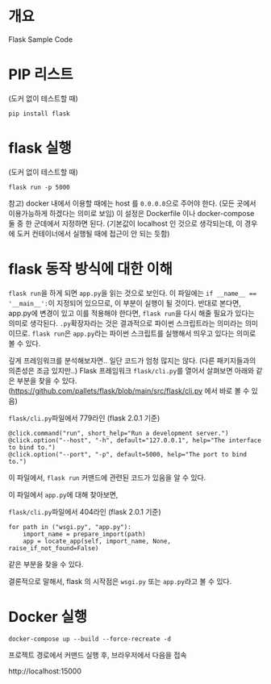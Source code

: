 # 개요
Flask Sample Code


# PIP 리스트
(도커 없이 테스트할 때)

`pip install flask`


# flask 실행
(도커 없이 테스트할 때)

`flask run -p 5000`



참고) docker 내에서 이용할 때에는 host 를 `0.0.0.0`으로 주어야 한다. (모든 곳에서 이용가능하게 하겠다는 의미로 보임)
이 설정은 Dockerfile 이나 docker-compose 둘 중 한 군데에서 지정하면 된다. (기본값이 localhost 인 것으로 생각되는데, 
이 경우에 도커 컨테이너에서 실행될 때에 접근이 안 되는 듯함)


# flask 동작 방식에 대한 이해
`flask run`을 하게 되면 `app.py`을 읽는 것으로 보인다. 이 파일에는 `if __name__ == '__main__':`이 지정되어 있으므로, 이 부분이 
실행이 될 것이다. 반대로 본다면, app.py에 변경이 있고 이를 적용해야 한다면, `flask run`을 다시 해줄 필요가 있다는 
의미로 생각된다. `.py`확장자라는 것은 결과적으로 파이썬 스크립트라는 의미라는 의미이므로. `flask run`은 `app.py`라는 
파이썬 스크립트를 실행해서 띄우고 있다는 의미로 볼 수 있다.

깊게 프레임워크를 분석해보자면.. 
일단 코드가 엄청 많지는 않다. (다른 패키지들과의 의존성은 조금 있지만..)
Flask 프레임워크 `flask/cli.py`를 열어서 살펴보면 아래와 같은 부분을 찾을 수 있다.
(https://github.com/pallets/flask/blob/main/src/flask/cli.py 에서 바로 볼 수 있음)

`flask/cli.py`파일에서 779라인 (flask 2.0.1 기준)
```
@click.command("run", short_help="Run a development server.")
@click.option("--host", "-h", default="127.0.0.1", help="The interface to bind to.")
@click.option("--port", "-p", default=5000, help="The port to bind to.")
```

이 파일에서, `flask run` 커맨드에 관련된 코드가 있음을 알 수 있다. 

이 파일에서 `app.py`에 대해 찾아보면,

`flask/cli.py`파일에서 404라인 (flask 2.0.1 기준)
```
for path in ("wsgi.py", "app.py"):
    import_name = prepare_import(path)
    app = locate_app(self, import_name, None, raise_if_not_found=False)
```
같은 부분을 찾을 수 있다.

결론적으로 말해서, flask 의 시작점은 `wsgi.py` 또는 `app.py`라고 볼 수 있다.


# Docker 실행
`docker-compose up --build --force-recreate -d`

프로젝트 경로에서 커맨드 실행 후, 브라우저에서 다음을 접속

http://localhost:15000